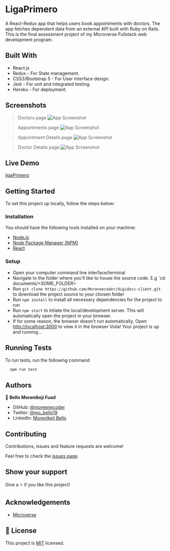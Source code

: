 
# LigaPrimero

A React-Redux app that helps users book appointments with doctors. The app fetches dependent data from an external API built with Ruby on Rails. This is the final assessment project of my Microverse Fullstack web development program.


## Built With

* React.js
* Redux - For State management.
* CSS3/Bootstrap 5 - For User Interface design.
* Jest - For unit and integrated testing.
* Heroku - For deployment.

## Screenshots
> Doctors page
![App Screenshot](https://user-images.githubusercontent.com/38987207/146694402-c1318d54-f650-45ac-a0c9-7905091202f2.png)

> Appointments page
![App Screenshot](https://user-images.githubusercontent.com/38987207/146694435-3eaf0468-53b0-447d-93ba-b322852d4994.png)

> Appointment Details page
![App Screenshot](https://user-images.githubusercontent.com/38987207/146694485-4872440a-683a-4b3a-9dbf-757e13245b85.png)

> Doctor Details page
![App Screenshot](https://user-images.githubusercontent.com/38987207/146694549-b18abf2b-7189-4f58-8a1e-5ebaa7e0b722.png)

## Live Demo

[ligaPrimero](https://keji-digidocs.herokuapp.com/)

## Getting Started
To set this project up locally, follow the steps below:

### Installation
You should have the following tools installed on your machine:
* [NodeJs](https://nodejs.org/en/)
* [Node Package Manager (NPM)](https://www.npmjs.com/)
* [React](https://reactjs.org/)

### Setup
* Open your computer command line interface/terminal
* Navigate to the folder where you'll like to house the source code. E.g `cd documents/<SOME_FOLDER>
* Run `git clone https://github.com/Moreneecoder/digidocs-client.git` to download the project source to your chosen folder
* Run `npm install` to install all necessary dependencies for the project to run
* Run `npm start` to intiate the local/development server. This will automatically open the project in your browser.
* If for some reason, the browser doesn't run automatically, Open [http://localhost:3000](http://localhost:3000) to view it in the browser
Voila! Your project is up and running...
## Running Tests

To run tests, run the following command

```bash
  npm run test
```


## Authors

👤 **Bello Morenikeji Fuad**

- GitHub: [@moreenecoder](https://github.com/Moreneecoder)
- Twitter: [@mo_bello19](https://twitter.com/mo_bello19)
- LinkedIn: [Morenikeji Bello](https://linkedin.com/in/morenikeji-bello)


## Contributing

Contributions, issues and feature requests are welcome!

Feel free to check the [issues page](https://github.com/Moreneecoder/digidocs-client/issues).

## Show your support

Give a ⭐️ if you like this project!
## Acknowledgements
 - [Microverse](https://microverse.org)

## 📝 License

This project is [MIT](./LICENSE) licensed.